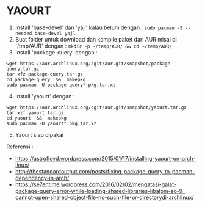 # YAOURT

1. Install 'base-devel' dan 'yajl' kalau belum dengan : `sudo pacman -S --needed base-devel yajl`
2. Buat folder untuk download dan kompile paket dari AUR misal di '/tmp/AUR' dengan : `mkdir -p ~/temp/AUR/ && cd ~/temp/AUR/`
3. Install 'package-query' dengan :
  ```
  wget https://aur.archlinux.org/cgit/aur.git/snapshot/package-query.tar.gz
  tar xfz package-query.tar.gz
  cd package-query  &&  makepkg
  sudo pacman -U package-query*.pkg.tar.xz
  ```

4. Install 'yaourt' dengan :
  ```
  wget https://aur.archlinux.org/cgit/aur.git/snapshot/yaourt.tar.gz
  tar xzf yaourt.tar.gz
  cd yaourt  &&  makepkg
  sudo pacman -U yaourt*.pkg.tar.xz
  ```

5. Yaourt siap dipakai


Referensi :
- https://astrofloyd.wordpress.com/2015/01/17/installing-yaourt-on-arch-linux/
- http://thestandardoutput.com/posts/fixing-package-query-to-pacman-dependency-in-arch/
- https://se7entime.wordpress.com/2016/02/02/mengatasi-galat-package-query-error-while-loading-shared-libraries-libalpm-so-9-cannot-open-shared-object-file-no-such-file-or-directorydi-archlinux/
